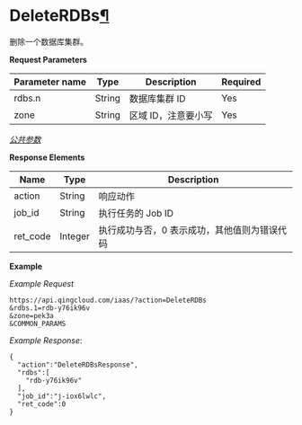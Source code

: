 ---
---

# DeleteRDBs[¶](#deleterdbs "永久链接至标题")

删除一个数据库集群。

**Request Parameters**

| Parameter name | Type | Description | Required |
| --- | --- | --- | --- |
| rdbs.n | String | 数据库集群 ID | Yes |
| zone | String | 区域 ID，注意要小写 | Yes |

[_公共参数_](../../common/parameters.html#api-common-parameters)

**Response Elements**

| Name | Type | Description |
| --- | --- | --- |
| action | String | 响应动作 |
| job_id | String | 执行任务的 Job ID |
| ret_code | Integer | 执行成功与否，0 表示成功，其他值则为错误代码 |

**Example**

_Example Request_

```
https://api.qingcloud.com/iaas/?action=DeleteRDBs
&rdbs.1=rdb-y76ik96v
&zone=pek3a
&COMMON_PARAMS
```

_Example Response_:

```
{
  "action":"DeleteRDBsResponse",
  "rdbs":[
    "rdb-y76ik96v"
  ],
  "job_id":"j-iox6lwlc",
  "ret_code":0
}
```
